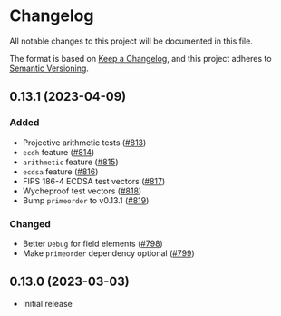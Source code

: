 # Changelog
All notable changes to this project will be documented in this file.

The format is based on [Keep a Changelog](https://keepachangelog.com/en/1.0.0/),
and this project adheres to [Semantic Versioning](https://semver.org/spec/v2.0.0.html).

## 0.13.1 (2023-04-09)
### Added
- Projective arithmetic tests ([#813])
- `ecdh` feature ([#814])
- `arithmetic` feature ([#815])
- `ecdsa` feature ([#816])
- FIPS 186-4 ECDSA test vectors ([#817])
- Wycheproof test vectors ([#818])
- Bump `primeorder` to v0.13.1 ([#819])

### Changed
- Better `Debug` for field elements ([#798])
- Make `primeorder` dependency optional ([#799])

[#798]: https://github.com/RustCrypto/elliptic-curves/pull/798
[#799]: https://github.com/RustCrypto/elliptic-curves/pull/799
[#813]: https://github.com/RustCrypto/elliptic-curves/pull/813
[#814]: https://github.com/RustCrypto/elliptic-curves/pull/814
[#815]: https://github.com/RustCrypto/elliptic-curves/pull/815
[#816]: https://github.com/RustCrypto/elliptic-curves/pull/816
[#817]: https://github.com/RustCrypto/elliptic-curves/pull/817
[#818]: https://github.com/RustCrypto/elliptic-curves/pull/818
[#819]: https://github.com/RustCrypto/elliptic-curves/pull/819

## 0.13.0 (2023-03-03)
- Initial release
